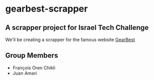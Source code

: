 # gearbest-scrapper

## A scrapper project for Israel Tech Challenge

We'll be creating a scrapper for the famous website [GearBest](http://gearbest.com)

## Group Members

* François Oren Chikli
* Juan Amari


